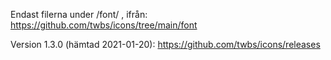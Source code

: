 Endast filerna under /font/ , ifrån: 
https://github.com/twbs/icons/tree/main/font


Version 1.3.0 (hämtad 2021-01-20): 
https://github.com/twbs/icons/releases